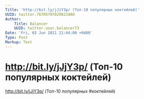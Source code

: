 ```yaml
---
Title: 'http://bit.ly/jJjY3p/ (Топ-10 популярных коктейлей)'
UUID: twitter.76705707029823488
Author:
    Title: Balancer
    UUID: twitter.user.balancer73
Date: 'Fri, 03 Jun 2011 21:44:00 +0400'
Type: Post
Markup: Text
---
```


# http://bit.ly/jJjY3p/ (Топ-10 популярных коктейлей)

http://bit.ly/jJjY3p/ (Топ-10 популярных #коктейлей)